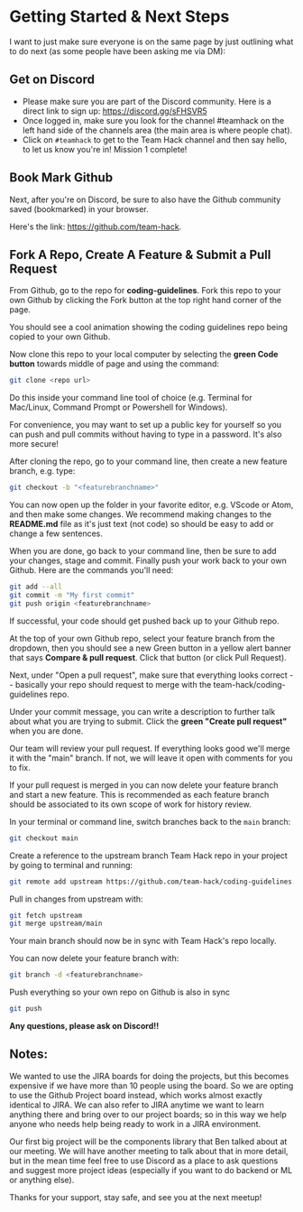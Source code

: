 # Getting Started & Next Steps

I want to just make sure everyone is on the same page by just outlining what to do next (as some people have been asking me via DM):

## Get on Discord 

- Please make sure you are part of the Discord community.  Here is a direct link to sign up: https://discord.gg/sFHSVR5  
- Once logged in, make sure you look for the channel #teamhack on the left hand side of the channels area (the main area is where people chat).
- Click on `#teamhack` to get to the Team Hack channel and then say hello, to let us know you're in!  Mission 1 complete!

## Book Mark Github

Next, after you're on Discord, be sure to also have the Github community saved (bookmarked) in your browser.  

Here's the link: https://github.com/team-hack.  

## Fork A Repo, Create A Feature & Submit a Pull Request

From Github, go to the repo for __coding-guidelines__.   Fork this repo to your own Github by clicking the Fork button at the top right hand corner of the page.
 
You should see a cool animation showing the coding guidelines repo being copied to your own Github.
 
Now clone this repo to your local computer by selecting the __green Code button__ towards middle of page and using the command: 

```sh 
git clone <repo url>
``` 

Do this inside your command line tool of choice (e.g. Terminal for Mac/Linux, Command Prompt or Powershell for Windows).

For convenience, you may want to set up a public key for yourself so you can push and pull commits without having to type in a password.  It's also more secure!

After cloning the repo, go to your command line, then create a new feature branch, e.g. type: 

```sh 
git checkout -b "<featurebranchname>"
```

You can now open up the folder in your favorite editor, e.g. VScode or Atom, and then make some changes.  We recommend making changes to the __README.md__ file as it's just text (not code) so should be easy to add or change a few sentences.

When you are done, go back to your command line, then be sure to add your changes, stage and commit.  Finally push your work back to your own Github.  Here are the commands you'll need:

```sh
git add --all
git commit -m "My first commit"
git push origin <featurebranchname>
```
	
If successful, your code should get pushed back up to your Github repo. 

At the top of your own Github repo, select your feature branch from the dropdown, then you should see a new Green button in a yellow alert banner that says __Compare & pull request__.  Click that button (or click Pull Request).

Next, under "Open a pull request", make sure that everything looks correct -- basically your repo should request to merge with the team-hack/coding-guidelines repo.

Under your commit message, you can write a description to further talk about what you are trying to submit.  Click the __green "Create pull request"__ when you are done.

Our team will review your pull request.  If everything looks good we'll merge it with the "main" branch.  If not, we will leave it open with comments for you to fix.

If your pull request is merged in you can now delete your feature branch and start a new feature.  This is recommended as each feature branch should be associated to its own scope of work for history review.  

In your terminal or command line, switch branches back to the `main` branch:

```sh
git checkout main
```

Create a reference to the upstream branch Team Hack repo in your project by going to terminal and running:

```sh 
git remote add upstream https://github.com/team-hack/coding-guidelines.git
```

Pull in changes from upstream with: 

```sh
git fetch upstream
git merge upstream/main
```
Your main branch should now be in sync with Team Hack's repo locally.

You can now delete your feature branch with:
```sh
git branch -d <featurebranchname>
```

Push everything so your own repo on Github is also in sync

```sh 
git push
```

__Any questions, please ask on Discord!!__


## Notes:

We wanted to use the JIRA boards for doing the projects, but this becomes expensive if we have more than 10 people using the board.   So we are opting to use the Github Project board instead, which works almost exactly identical to JIRA.  We can also refer to JIRA anytime we want to learn anything there and bring over to our project boards; so in this way we help anyone who needs help being ready to work in a JIRA environment.

Our first big project will be the components library that Ben talked about at our meeting.  We will have another meeting to talk about that in more detail, but in the mean time feel free to use Discord as a place to ask questions and suggest more project ideas (especially if you want to do backend or ML or anything else).

Thanks for your support, stay safe, and see you at the next meetup!